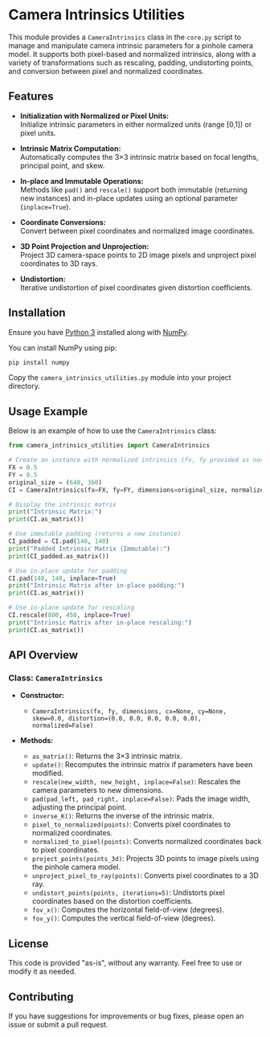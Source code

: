 # Camera Intrinsics Utilities

This module provides a `CameraIntrinsics` class in the `core.py` script to manage and manipulate camera intrinsic parameters for a pinhole camera model. It supports both pixel-based and normalized intrinsics, along with a variety of transformations such as rescaling, padding, undistorting points, and conversion between pixel and normalized coordinates.

## Features

- **Initialization with Normalized or Pixel Units:**  
  Initialize intrinsic parameters in either normalized units (range [0,1]) or pixel units.
  
- **Intrinsic Matrix Computation:**  
  Automatically computes the 3×3 intrinsic matrix based on focal lengths, principal point, and skew.

- **In-place and Immutable Operations:**  
  Methods like `pad()` and `rescale()` support both immutable (returning new instances) and in-place updates using an optional parameter (`inplace=True`).

- **Coordinate Conversions:**  
  Convert between pixel coordinates and normalized image coordinates.

- **3D Point Projection and Unprojection:**  
  Project 3D camera-space points to 2D image pixels and unproject pixel coordinates to 3D rays.

- **Undistortion:**  
  Iterative undistortion of pixel coordinates given distortion coefficients.

## Installation

Ensure you have [Python 3](https://www.python.org/) installed along with [NumPy](https://numpy.org/).

You can install NumPy using pip:

```bash
pip install numpy
```

Copy the `camera_intrinsics_utilities.py` module into your project directory.

## Usage Example

Below is an example of how to use the `CameraIntrinsics` class:

```python
from camera_intrinsics_utilities import CameraIntrinsics

# Create an instance with normalized intrinsics (fx, fy provided as normalized values)
FX = 0.5
FY = 0.5
original_size = (640, 360)
CI = CameraIntrinsics(fx=FX, fy=FY, dimensions=original_size, normalized=True)

# Display the intrinsic matrix
print("Intrinsic Matrix:")
print(CI.as_matrix())

# Use immutable padding (returns a new instance)
CI_padded = CI.pad(140, 140)
print("Padded Intrinsic Matrix (Immutable):")
print(CI_padded.as_matrix())

# Use in-place update for padding
CI.pad(140, 140, inplace=True)
print("Intrinsic Matrix after in-place padding:")
print(CI.as_matrix())

# Use in-place update for rescaling
CI.rescale(800, 450, inplace=True)
print("Intrinsic Matrix after in-place rescaling:")
print(CI.as_matrix())
```

## API Overview

### Class: `CameraIntrinsics`

- **Constructor:**
  - `CameraIntrinsics(fx, fy, dimensions, cx=None, cy=None, skew=0.0, distortion=(0.0, 0.0, 0.0, 0.0, 0.0), normalized=False)`

- **Methods:**
  - `as_matrix()`: Returns the 3×3 intrinsic matrix.
  - `update()`: Recomputes the intrinsic matrix if parameters have been modified.
  - `rescale(new_width, new_height, inplace=False)`: Rescales the camera parameters to new dimensions.
  - `pad(pad_left, pad_right, inplace=False)`: Pads the image width, adjusting the principal point.
  - `inverse_K()`: Returns the inverse of the intrinsic matrix.
  - `pixel_to_normalized(points)`: Converts pixel coordinates to normalized coordinates.
  - `normalized_to_pixel(points)`: Converts normalized coordinates back to pixel coordinates.
  - `project_points(points_3d)`: Projects 3D points to image pixels using the pinhole camera model.
  - `unproject_pixel_to_ray(points)`: Converts pixel coordinates to a 3D ray.
  - `undistort_points(points, iterations=5)`: Undistorts pixel coordinates based on the distortion coefficients.
  - `fov_x()`: Computes the horizontal field-of-view (degrees).
  - `fov_y()`: Computes the vertical field-of-view (degrees).

## License

This code is provided "as-is", without any warranty. Feel free to use or modify it as needed.

## Contributing

If you have suggestions for improvements or bug fixes, please open an issue or submit a pull request.
